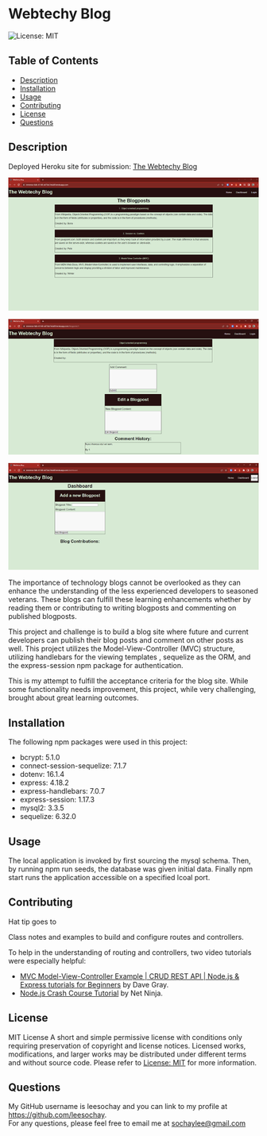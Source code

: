 # Webtechy Blog

 ![License: MIT](https://img.shields.io/badge/License-MIT-yellow.svg)

## Table of Contents
  - [Description](#description)
  - [Installation](#installation)
  - [Usage](#usage)
  - [Contributing](#contributing)
  - [License](#license)
  - [Questions](#questions)

## Description
Deployed Heroku site for submission:
[The Webtechy Blog](https://immense-falls-61140-a675dc7e6a8f.herokuapp.com/)

![Homepage Screenshot](screenshots/homepage.png)

![Blogpost Screenshot](screenshots/Blogpost.png)

![Dashboard Screenshot](screenshots/Dashboard.png)

The importance of technology blogs cannot be overlooked as they can enhance the understanding of the less experienced developers to seasoned veterans. These blogs can fulfill these learning enhancements whether by reading them or contributing to writing blogposts and commenting on published blogposts.

This project and challenge is to build a blog site where future and current developers can publish their blog posts and comment on other posts as well. This project utilizes the Model-View-Controller (MVC) structure, utilizing handlebars for the viewing templates , sequelize as the ORM, and the express-session npm package for authentication.

This is my attempt to fulfill the acceptance criteria for the blog site. While some functionality needs improvement, this project, while very challenging, brought about great learning outcomes.

## Installation
The following npm packages were used in this project:
 - bcrypt: 5.1.0
 - connect-session-sequelize: 7.1.7
 - dotenv: 16.1.4
 - express: 4.18.2
 - express-handlebars: 7.0.7
 - express-session: 1.17.3
 - mysql2: 3.3.5
 - sequelize: 6.32.0

## Usage
The local application is invoked by first sourcing the mysql schema. Then, by running npm run seeds, the database was given initial data. Finally npm start runs the application accessible on a specified lcoal port.

## Contributing
Hat tip goes to

Class notes and examples to build and configure routes and controllers.

To help in the understanding of routing and controllers, two video tutorials were especially helpful:
 - [MVC Model-View-Controller Example | CRUD REST API | Node.js & Express tutorials for Beginners](https://www.youtube.com/watch?v=Dco1gzVZKVk) by Dave Gray.
 - [Node.js Crash Course Tutorial](https://www.youtube.com/watch?v=zb3Qk8SG5Ms&list=PL4cUxeGkcC9jsz4LDYc6kv3ymONOKxwBU&index=1) by Net Ninja.

## License
MIT License
A short and simple permissive license with conditions only requiring preservation of copyright and license notices. Licensed works, modifications, and larger works may be distributed under different terms and without source code. Please refer to [License: MIT](https://choosealicense.com/licenses/mit/) for more information.

## Questions
My GitHub username is leesochay and you can link to my profile at https://github.com/leesochay.  
For any questions, please feel free to email me at sochaylee@gmail.com
